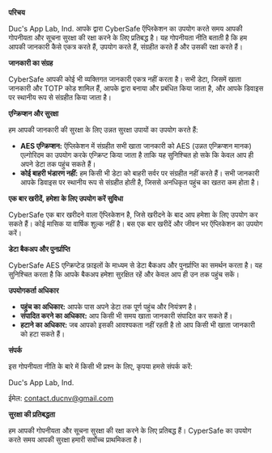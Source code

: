 **परिचय**

Duc's App Lab, Ind. आपके द्वारा CyberSafe ऍप्लिकेशन का उपयोग करते समय आपकी गोपनीयता और सूचना सुरक्षा की रक्षा करने के लिए प्रतिबद्ध है। यह गोपनीयता नीति बताती है कि हम आपकी जानकारी कैसे एकत्र करते हैं, उपयोग करते हैं, संग्रहीत करते हैं और उसकी रक्षा करते हैं।

**जानकारी का संग्रह**

CyberSafe आपकी कोई भी व्यक्तिगत जानकारी एकत्र नहीं करता है। सभी डेटा, जिसमें खाता जानकारी और TOTP कोड शामिल हैं, आपके द्वारा बनाया और प्रबंधित किया जाता है, और आपके डिवाइस पर स्थानीय रूप से संग्रहीत किया जाता है।

**एन्क्रिप्शन और सुरक्षा**

हम आपकी जानकारी की सुरक्षा के लिए उन्नत सुरक्षा उपायों का उपयोग करते हैं:

- **AES एन्क्रिप्शन:** ऍप्लिकेशन में संग्रहीत सभी खाता जानकारी को AES (उन्नत एन्क्रिप्शन मानक) एल्गोरिदम का उपयोग करके एन्क्रिप्ट किया जाता है ताकि यह सुनिश्चित हो सके कि केवल आप ही अपने डेटा तक पहुंच सकते हैं।
- **कोई बाहरी भंडारण नहीं:** हम किसी भी डेटा को बाहरी सर्वर पर संग्रहीत नहीं करते हैं। सभी जानकारी आपके डिवाइस पर स्थानीय रूप से संग्रहीत होती है, जिससे अनधिकृत पहुंच का खतरा कम होता है।

**एक बार खरीदें, हमेशा के लिए उपयोग करें सुविधा**

CyberSafe एक बार खरीदने वाला ऍप्लिकेशन है, जिसे खरीदने के बाद आप हमेशा के लिए उपयोग कर सकते हैं। कोई मासिक या वार्षिक शुल्क नहीं है। बस एक बार खरीदें और जीवन भर ऍप्लिकेशन का उपयोग करें।

**डेटा बैकअप और पुनर्प्राप्ति**

CyberSafe AES एन्क्रिप्टेड फ़ाइलों के माध्यम से डेटा बैकअप और पुनर्प्राप्ति का समर्थन करता है। यह सुनिश्चित करता है कि आपके बैकअप हमेशा सुरक्षित रहें और केवल आप ही उन तक पहुंच सकें।

**उपयोगकर्ता अधिकार**

- **पहुंच का अधिकार:** आपके पास अपने डेटा तक पूर्ण पहुंच और नियंत्रण है।
- **संपादित करने का अधिकार:** आप किसी भी समय खाता जानकारी संपादित कर सकते हैं।
- **हटाने का अधिकार:** जब आपको इसकी आवश्यकता नहीं रहती है तो आप किसी भी खाता जानकारी को हटा सकते हैं।

**संपर्क**

इस गोपनीयता नीति के बारे में किसी भी प्रश्न के लिए, कृपया हमसे संपर्क करें:

Duc's App Lab, Ind.

ईमेल: <contact.ducnv@gmail.com>

**सुरक्षा की प्रतिबद्धता**

हम आपकी गोपनीयता और सूचना सुरक्षा की रक्षा करने के लिए प्रतिबद्ध हैं। CyperSafe का उपयोग करते समय आपकी सुरक्षा हमारी सर्वोच्च प्राथमिकता है।
